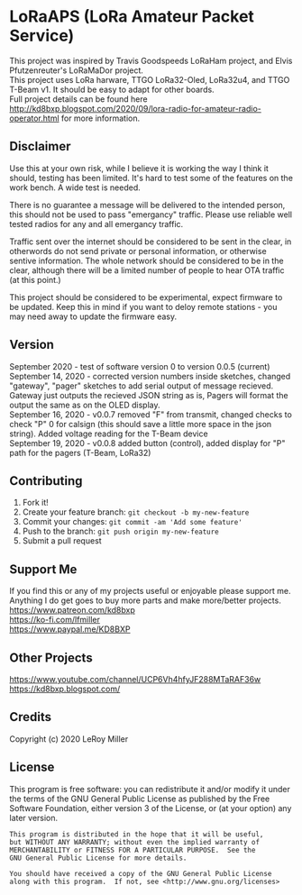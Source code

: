 # LoRaAPS (LoRa Amateur Packet Service)

This project was inspired by Travis Goodspeeds LoRaHam project, and Elvis Pfutzenreuter's LoRaMaDor project.  
This project uses LoRa harware, TTGO LoRa32-Oled, LoRa32u4, and TTGO T-Beam v1. It should be easy to adapt for other boards.  
Full project details can be found here http://kd8bxp.blogspot.com/2020/09/lora-radio-for-amateur-radio-operator.html for more information.  

## Disclaimer

Use this at your own risk, while I believe it is working the way I think it should, testing has been limited. It's hard to test some of the features on the work bench. A wide test is needed.  

There is no guarantee a message will be delivered to the intended person, this should not be used to pass "emergancy" traffic. Please use reliable well tested radios for any and all emergancy traffic.  

Traffic sent over the internet should be considered to be sent in the clear, in otherwords do not send private or personal information, or otherwise sentive information. The whole network should be considered to be in the clear, although there will be a limited number of people to hear OTA traffic (at this point.)  

This project should be considered to be experimental, expect firmware to be updated. Keep this in mind if you want to deloy remote stations - you may need away to update the firmware easy.  

## Version

September 2020 - test of software version 0 to version 0.0.5 (current)  
September 14, 2020 - corrected version numbers inside sketches, changed "gateway", "pager" sketches to add serial output of message recieved. Gateway just outputs the recieved JSON string as is, Pagers will format the output the same as on the OLED display.  
September 16, 2020 - v0.0.7 removed "F" from transmit, changed checks to check "P" 0 for calsign (this should save a little more space in the json string). Added voltage reading for the T-Beam device  
September 19, 2020 - v0.0.8 added button (control), added display for "P" path for the pagers (T-Beam, LoRa32)  

## Contributing

1. Fork it!
2. Create your feature branch: `git checkout -b my-new-feature`
3. Commit your changes: `git commit -am 'Add some feature'`
4. Push to the branch: `git push origin my-new-feature`
5. Submit a pull request

## Support Me

If you find this or any of my projects useful or enjoyable please support me.  
Anything I do get goes to buy more parts and make more/better projects.  
https://www.patreon.com/kd8bxp  
https://ko-fi.com/lfmiller  
https://www.paypal.me/KD8BXP  

## Other Projects

https://www.youtube.com/channel/UCP6Vh4hfyJF288MTaRAF36w  
https://kd8bxp.blogspot.com/  


## Credits

Copyright (c) 2020 LeRoy Miller

## License

This program is free software: you can redistribute it and/or modify
    it under the terms of the GNU General Public License as published by
    the Free Software Foundation, either version 3 of the License, or
    (at your option) any later version.

    This program is distributed in the hope that it will be useful,
    but WITHOUT ANY WARRANTY; without even the implied warranty of
    MERCHANTABILITY or FITNESS FOR A PARTICULAR PURPOSE.  See the
    GNU General Public License for more details.

    You should have received a copy of the GNU General Public License
    along with this program.  If not, see <http://www.gnu.org/licenses>
